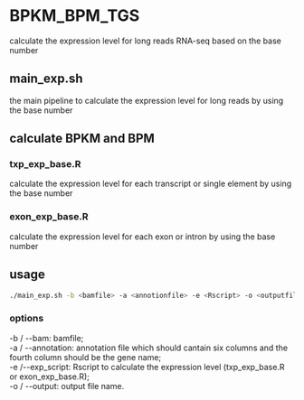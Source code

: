 # BPKM_BPM_TGS
calculate the expression level for long reads RNA-seq based on the base number

## main_exp.sh

the main pipeline to calculate the expression level for long reads by using the base number

## calculate BPKM and BPM

### txp_exp_base.R

calculate the expression level for each transcript or single element by using the base number

### exon_exp_base.R

calculate the expression level for each exon or intron by using the base number

## usage

```bash
./main_exp.sh -b <bamfile> -a <annotionfile> -e <Rscript> -o <outputfile>
```

### options

-b / --bam: bamfile;\
-a / --annotation: annotation file which should cantain six columns and the fourth column should be the gene name;\
-e /--exp_script: Rscript to calculate the expression level (txp_exp_base.R or exon_exp_base.R); \
-o / --output: output file name.

